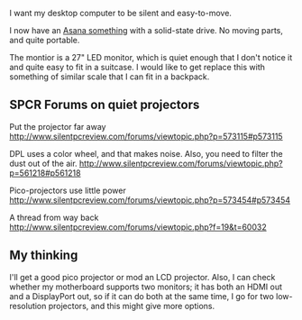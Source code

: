 I want my desktop computer to be silent and easy-to-move.

I now have an [Asana something]()
with a solid-state drive. No moving parts, and quite portable.

The montior is a 27" LED monitor, which is quiet enough that I
don't notice it and quite easy to fit in a suitcase. I would like
to get replace this with something of similar scale that I can
fit in a backpack.

## SPCR Forums on quiet projectors
Put the projector far away
http://www.silentpcreview.com/forums/viewtopic.php?p=573115#p573115

DPL uses a color wheel, and that makes noise.
Also, you need to filter the dust out of the air.
http://www.silentpcreview.com/forums/viewtopic.php?p=561218#p561218

Pico-projectors use little power
http://www.silentpcreview.com/forums/viewtopic.php?p=573454#p573454

A thread from way back
http://www.silentpcreview.com/forums/viewtopic.php?f=19&t=60032

## My thinking
I'll get a good pico projector or mod an LCD projector.
Also, I can check whether my motherboard supports two monitors;
it has both an HDMI out and a DisplayPort out, so if it can do
both at the same time, I go for two low-resolution projectors,
and this might give more options.
